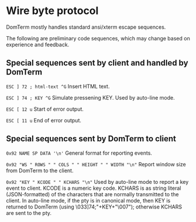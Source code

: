 # Wire byte protocol

DomTerm mostly handles standard ansi/xterm escape sequences.

The following are preliminary code sequences,
which may change based on experience and feedback.

## Special sequences sent by client and handled by DomTerm

`ESC ] 72 ; html-text ^G`
Insert HTML text.

`ESC ] 74 ; KEY ^G`
Simulate pressening KEY.  Used by auto-line mode.

`ESC [ 12 u`
Start of error output.

`ESC [ 11 u`
End of error output.

## Special sequences sent by DomTerm to client

`0x92 NAME SP DATA '\n'`
General format for reporting events.

`0x92 "WS " ROWS " " COLS " " HEIGHT " " WIDTH "\n"`
Report window size from DomTerm to the client.

`0x92 "KEY " KCODE " " KCHARS "\n"`
Used by auto-line mode to report a key event to client.
KCODE is a numeric key code. KCHARS is as string literal (JSON-formatted)
of the characters that are normally transmitted to the client.
In auto-line mode, if the pty is in canonical mode, then KEY
is returned to DomTerm (using \033]74;"+KEY+"\007");
otherwise KCHARS are sent to the pty.

